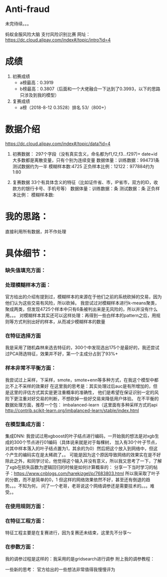 # Anti-fraud


未完待续。。。

蚂蚁金服风险大脑 支付风险识别比赛
网址：https://dc.cloud.alipay.com/index#/topic/intro?id=4

# 成绩
1. 初赛成绩
   * a榜最高：0.3919
   * b榜最高：0.3807（后面和一个大佬融合一下达到了0.3993，以下的思路只涉及到我的模型）
2. 复赛成绩
   * a榜（2018-8-12 0.3528）排名 53/（800+）

# 数据介绍
https://dc.cloud.alipay.com/index#/topic/data?id=4
1. 初赛数据：
297个字段（没有真实含义，命名都为f1,f2,f3...f297)+ date+id
大多数都是离散变量，只有个别为连续变量
数据体量：训练数据：994731条 测试数据约为一半
模糊样本数:4725
正负样本比例：12122：977884约为1:80

2. 复赛数据
33个有具体含义的特征（比如证件省、市，IP省市，双方的ID，收款方的银行卡号、手机号等）
数据体量：训练数据：条  测试数据：条
正负样本比例：
模糊样本数:

# 我的思路：
直接利用所有数据，并不作处理

# 具体细节：

### 缺失值填充方面：

### 处理模糊样本方面：
官方给出的介绍有提到过，模糊样本的来源在于他们之前的系统砍掉的交易，因为他们认为这些交易有风险，所以砍掉。
我尝试过对模糊样本进行k-means聚类，聚成两类，但发现4725个样本中只有6条被判出来是无风险的，所以并没有什么用。。。
对模糊样本其实还可以这样处理：再得到一些白样本的pattern之后，用规则等方式判别出好的样本，从而减少模糊样本的数量

### 在特征选择方面
我是采用了随机森林来选去特征的，300个中发现选出175个是最好的，我还尝试过PCA筛选特征，效果并不好，第一个主成分占到了93%+

### 样本非常不平衡方面：
我尝试过上采样，下采样，smote，smote+enn等多种方式，在我这个模型中都比不上不采样的效果好
在这里我的思考是：其实处理过后auc是有所增加的，但是这里的评估方式其实是更注重概率的准确性，
他们是希望在保证识别一定的风险下更注重对好交易的判断，不想砍掉一些好交易来降低用户体验。
在不平衡的数据处理方面，推荐一个包： imbalanced-learn（这里面有多种采样方式的api
http://contrib.scikit-learn.org/imbalanced-learn/stable/index.html

### 在模型集成方面：
集成DNN: 我尝试过用xgboost的叶子结点进行编码，一开始我的想法是对xgb生成的300个节点进行01编码（具体说来就是对于每棵树，
加入有30个叶子节点，对其中样本落入的叶子结点置为1，其余的为0）然后把这个放入到网络中，但这个产生的编码实在是太稀疏了。。
可能是因为这个原因导致网络的效果实在是不好
除此之外，和同学讨论，他觉得这个输入并没有意义，所以我又思考了一下，了解了xgb在损失函数为逻辑回归的时候是如何计算概率的：
分享一下当时学习的帖子：https://www.cnblogs.com/harekizgel/p/7683803.html
所以我采取了叶子的分数，而不是简单的0，1
但这样的网络效果依然不好，甚至还有倒退的趋势。。。不知为何，
问了一个老哥，老哥说这个网络调参还是需要技术的。。。难受。。

### 在使用规则方面：


### 在特征工程方面：
特征工程主要是在复赛进行，因为复赛还未结束，这里先不分享～

### 在参数方面：
我的调参过程是这样的：我采用的是gridsearch进行调参
附上我的调参教程：

 
一些新的思考：
官方给出的一些想法非常值得我慢慢评为




